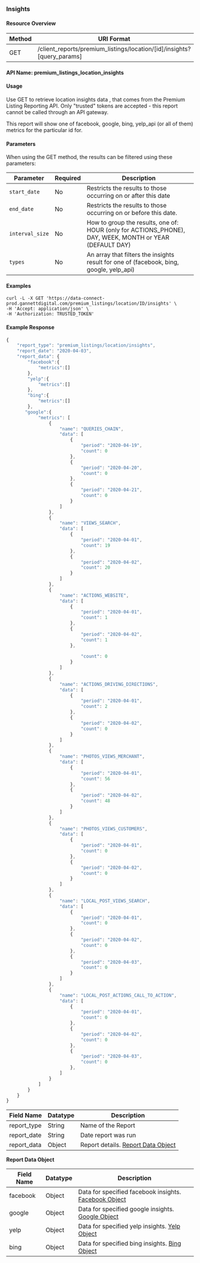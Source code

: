 ### Insights

#### Resource Overview

| Method | URI Format |
|---|---|
| GET | /client_reports/premium_listings/location/[id]/insights?[query_params]

#### API Name: premium_listings_location_insights
#### Usage
Use GET to retrieve location insights data , that comes from the Premium Listing Reporting API.  Only "trusted" tokens are accepted - this report cannot be called through an API gateway.

This report will show one of facebook, google, bing, yelp_api (or all of them) metrics for the particular id for.

#### Parameters

When using the GET method, the results can be filtered using these parameters:

| Parameter | Required | Description |
|---|---|---|
|`start_date`|No|Restricts the results to those occurring on or after this date|
|`end_date`|No|Restricts the results to those occurring on or before this date.|
|`interval_size`|No| How to group the results, one of: HOUR (only for ACTIONS_PHONE), DAY, WEEK, MONTH or YEAR (DEFAULT DAY)|
|`types`|No| An array that filters the insights result for one of (facebook, bing, google, yelp_api)|

#### Examples

```
curl -L -X GET 'https://data-connect-prod.gannettdigital.com/premium_listings/location/ID/insights' \
-H 'Accept: application/json' \
-H 'Authorization: TRUSTED_TOKEN'
```

#### Example Response
```javascript
{
    "report_type": "premium_listings/location/insights",
    "report_date": "2020-04-03",
    "report_data": {
        "facebook":{
            "metrics":[]
        },
        "yelp":{
            "metrics":[]
        },
        "bing":{
            "metrics":[]
        },
       "google":{
            "metrics": [
                {
                    "name": "QUERIES_CHAIN",
                    "data": [
                        {
                            "period": "2020-04-19",
                            "count": 0
                        },
                        {
                            "period": "2020-04-20",
                            "count": 0
                        },
                        {
                            "period": "2020-04-21",
                            "count": 0
                        }
                    ]
                },
                {
                    "name": "VIEWS_SEARCH",
                    "data": [
                        {
                            "period": "2020-04-01",
                            "count": 19
                        },
                        {
                            "period": "2020-04-02",
                            "count": 20
                        }
                    ]
                },
                {
                    "name": "ACTIONS_WEBSITE",
                    "data": [
                        {
                            "period": "2020-04-01",
                            "count": 1
                        },
                        {
                            "period": "2020-04-02",
                            "count": 1
                        },
                        
                            "count": 0
                        }
                    ]
                },
                {
                    "name": "ACTIONS_DRIVING_DIRECTIONS",
                    "data": [
                        {
                            "period": "2020-04-01",
                            "count": 2
                        },
                        {
                            "period": "2020-04-02",
                            "count": 0
                        }
                    ]
                },
                {
                    "name": "PHOTOS_VIEWS_MERCHANT",
                    "data": [
                        {
                            "period": "2020-04-01",
                            "count": 56
                        },
                        {
                            "period": "2020-04-02",
                            "count": 48
                        }
                    ]
                },
                {
                    "name": "PHOTOS_VIEWS_CUSTOMERS",
                    "data": [
                        {
                            "period": "2020-04-01",
                            "count": 0
                        },
                        {
                            "period": "2020-04-02",
                            "count": 0
                        }
                    ]
                },
                {
                    "name": "LOCAL_POST_VIEWS_SEARCH",
                    "data": [
                        {
                            "period": "2020-04-01",
                            "count": 0
                        },
                        {
                            "period": "2020-04-02",
                            "count": 0
                        },
                        {
                            "period": "2020-04-03",
                            "count": 0
                        }
                    ]
                },
                {
                    "name": "LOCAL_POST_ACTIONS_CALL_TO_ACTION",
                    "data": [
                        {
                            "period": "2020-04-01",
                            "count": 0
                        },
                        {
                            "period": "2020-04-02",
                            "count": 0
                        },
                        {
                            "period": "2020-04-03",
                            "count": 0
                        },
                    ]
                }
            ]
        }
    }
}
```
Field Name|Datatype|Description|
|---|---|---|
|report_type|String|Name of the Report|
|report_date|String|Date report was run|
|report_data|Object|Report details. [Report Data Object](#insightsreportdata)|

<a name="insightsreportdata"></a>
**Report Data Object**

|Field Name|Datatype|Description|
|---|---|---|
|facebook|Object|Data for specified facebook insights. [Facebook Object](https://uberall.com/en/developers/apiDocumentation#_api_dashboard_insightsData-GET)|
|google|Object|Data for specified google insights. [Google Object](https://uberall.com/en/developers/apiDocumentation#_api_dashboard_insightsData-GET)|
|yelp|Object|Data for specified yelp insights. [Yelp Object](https://uberall.com/en/developers/apiDocumentation#_api_dashboard_insightsData-GET)|
|bing|Object|Data for specified bing insights. [Bing Object](https://uberall.com/en/developers/apiDocumentation#_api_dashboard_insightsData-GET)|